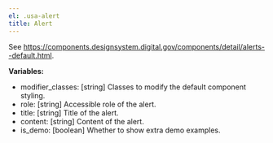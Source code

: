 ```yaml
---
el: .usa-alert
title: Alert
---
```

See
https://components.designsystem.digital.gov/components/detail/alerts--default.html.

__Variables:__
* modifier_classes: [string] Classes to modify the default component styling.
* role: [string] Accessible role of the alert.
* title: [string] Title of the alert.
* content: [string] Content of the alert.
* is_demo: [boolean] Whether to show extra demo examples.
